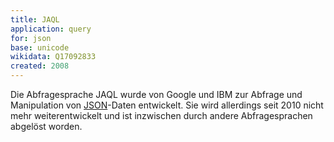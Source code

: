 ```yaml
---
title: JAQL
application: query
for: json
base: unicode
wikidata: Q17092833
created: 2008
---
```


Die Abfragesprache JAQL wurde von Google und IBM zur Abfrage und Manipulation von [JSON](../json)-Daten entwickelt. Sie wird allerdings seit 2010 nicht mehr weiterentwickelt und ist inzwischen durch andere Abfragesprachen abgelöst worden.

